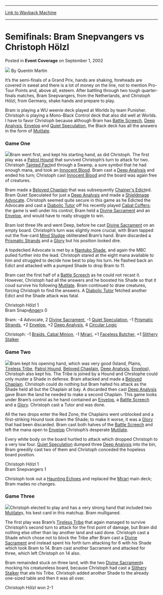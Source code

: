 
---
[Link to Wayback Machine](https://web.archive.org/web/20211018024153/https://magic.wizards.com/en/articles/archive/event-coverage/semifinals-bram-snepvangers-vs-christoph-h%C3%B6lzl-2002-09-01)

[_metadata_:author]:- "Quentin Martin"
[_metadata_:description]:- "It’s the semi-finals of a Grand Prix, hands are shaking, foreheads are covered in sweat and there is a lot of money on the line, not to mention Pro-Tour Points and, above all, esteem. After battling through two tough quarter-finals matches, Bram Snepvangers, from the Netherlands, and Christoph Hölzl, from Germany, shake hands and prepare to play.Bram is playing a WU weenie"
[_metadata_:generator]:- "Drupal 7 (http://drupal.org)"
[_metadata_:node]:- "778276"
[_metadata_:publish_date]:- "2002-09-01"
[_metadata_:source]:- "div-main-content"
[_metadata_:title]:- "Semifinals: Bram Snepvangers vs Christoph Hölzl"
[_metadata_:wayback_capture_timestamp]:- "2021-10-18 02:41:53"
[_metadata_:wayback_raw_url]:- "https://web.archive.org/web/20211018024153id_/https://magic.wizards.com/en/articles/archive/event-coverage/semifinals-bram-snepvangers-vs-christoph-h%C3%B6lzl-2002-09-01"
[_metadata_:wayback_url]:- "https://magic.wizards.com/en/articles/archive/event-coverage/semifinals-bram-snepvangers-vs-christoph-h%C3%B6lzl-2002-09-01"
---


Semifinals: Bram Snepvangers vs Christoph Hölzl
===============================================



 Posted in **Event Coverage**
 on September 1, 2002 






![](https://media.magic.wizards.com/styles/auth_small/public/generic-avatar-150_256.png)
By Quentin Martin











It’s the semi-finals of a Grand Prix, hands are shaking, foreheads are covered in sweat and there is a lot of money on the line, not to mention Pro-Tour Points and, above all, esteem. After battling through two tough quarter-finals matches, Bram Snepvangers, from the Netherlands, and Christoph Hölzl, from Germany, shake hands and prepare to play.

Bram is playing a WU weenie deck played at Worlds by team Punisher. Christoph is playing a Mono-Black Control deck that also did well at Worlds. I have to favor Christoph because although Bram has [Battle Screech](https://gatherer.wizards.com/Pages/Card/Details.aspx?name=Battle+Screech), [Deep Analysis](https://gatherer.wizards.com/Pages/Card/Details.aspx?name=Deep+Analysis), [Envelop](https://gatherer.wizards.com/Pages/Card/Details.aspx?name=Envelop) and [Quiet Speculation](https://gatherer.wizards.com/Pages/Card/Details.aspx?name=Quiet+Speculation), the Black deck has all the answers in the form of [Mutilate](https://gatherer.wizards.com/Pages/Card/Details.aspx?name=Mutilate). 

### Game One

![](https://media.magic.wizards.com/image_legacy_migration/sideboard/images/gplon02/880.jpg)Bram went first, and kept his starting hand, as did Christoph. The first play was a [Patrol Hound](https://gatherer.wizards.com/Pages/Card/Details.aspx?name=Patrol+Hound) that survived Christoph’s turn to attack for two. Christoph [Tainted Pact](https://gatherer.wizards.com/Pages/Card/Details.aspx?name=Tainted+Pact)ed through a Swamp, a sure symbol that he had enough mana, and took an [Innocent Blood](https://gatherer.wizards.com/Pages/Card/Details.aspx?name=Innocent+Blood). Bram cast a [Deep Analysis](https://gatherer.wizards.com/Pages/Card/Details.aspx?name=Deep+Analysis) and ended his turn; Christoph cast [Innocent Blood](https://gatherer.wizards.com/Pages/Card/Details.aspx?name=Innocent+Blood) and the board was again free of creatures.

Bram made a [Beloved Chaplain](https://gatherer.wizards.com/Pages/Card/Details.aspx?name=Beloved+Chaplain) that was subsequently [Chainer's Edict](https://gatherer.wizards.com/Pages/Card/Details.aspx?name=Chainer%27s+Edict)ed. Bram Quiet Speculated for just a [Deep Analysis](https://gatherer.wizards.com/Pages/Card/Details.aspx?name=Deep+Analysis) and made a [Shieldmage Advocate](https://gatherer.wizards.com/Pages/Card/Details.aspx?name=Shieldmage+Advocate). Christoph seemed quite secure in this game as he Edicted the Advocate and cast a [Diabolic Tutor](https://gatherer.wizards.com/Pages/Card/Details.aspx?name=Diabolic+Tutor) off his recently played [Cabal Coffers](https://gatherer.wizards.com/Pages/Card/Details.aspx?name=Cabal+Coffers); the game is well under his control, Bram held a [Divine Sacrament](https://gatherer.wizards.com/Pages/Card/Details.aspx?name=Divine+Sacrament) and an [Envelop](https://gatherer.wizards.com/Pages/Card/Details.aspx?name=Envelop), and would have to really struggle to win.

Bram lost three life and went Deep, before he cast [Divine Sacrament](https://gatherer.wizards.com/Pages/Card/Details.aspx?name=Divine+Sacrament) on an empty board. Christoph’s turn was slightly more crucial, with Bram tapped out the five-card [Mind Sludge](https://gatherer.wizards.com/Pages/Card/Details.aspx?name=Mind+Sludge) obliterated Bram’s hand. Bram discarded a [Prismatic Strands](https://gatherer.wizards.com/Pages/Card/Details.aspx?name=Prismatic+Strands) and a [Glory](https://gatherer.wizards.com/Pages/Card/Details.aspx?name=Glory) but his position looked dire.

A topdecked Advocate is met by a [Nantuko Shade](https://gatherer.wizards.com/Pages/Card/Details.aspx?name=Nantuko+Shade), and again the MBC pulled further into the lead. Christoph stared at the eight mana available to him and struggled to decide how best to play his turn. He flashed back an Edict and attacked with a pumped Shade to drop Bram to 11.

Bram cast the first half of a [Battle Screech](https://gatherer.wizards.com/Pages/Card/Details.aspx?name=Battle+Screech) as he could not recast it. However, Christoph had all the answers and he boosted his Shade so that it coud survive his following [Mutilate](https://gatherer.wizards.com/Pages/Card/Details.aspx?name=Mutilate). Bram continued to draw creatures, forcing Christoph to find the answers. A [Diabolic Tutor](https://gatherer.wizards.com/Pages/Card/Details.aspx?name=Diabolic+Tutor) fetched another Edict and the Shade attack was fatal.

Christoph Hölzl 1  
 Bram Snapv[Anger](https://gatherer.wizards.com/Pages/Card/Details.aspx?name=Anger)s 0

Bram: -4 Advocate, 2 [Divine Sacrament](https://gatherer.wizards.com/Pages/Card/Details.aspx?name=Divine+Sacrament), -1 [Quiet Speculation](https://gatherer.wizards.com/Pages/Card/Details.aspx?name=Quiet+Speculation), -1 [Prismatic Strands](https://gatherer.wizards.com/Pages/Card/Details.aspx?name=Prismatic+Strands), +2 [Envelop](https://gatherer.wizards.com/Pages/Card/Details.aspx?name=Envelop), +2 [Deep Analysis](https://gatherer.wizards.com/Pages/Card/Details.aspx?name=Deep+Analysis), 4 [Circular Logic](https://gatherer.wizards.com/Pages/Card/Details.aspx?name=Circular+Logic)

Christoph: -1 [Braids, Cabal Minion](https://gatherer.wizards.com/Pages/Card/Details.aspx?name=Braids%2C+Cabal+Minion), -1 [Mirari](https://gatherer.wizards.com/Pages/Card/Details.aspx?name=Mirari), +1 [Faceless Butcher](https://gatherer.wizards.com/Pages/Card/Details.aspx?name=Faceless+Butcher), +1 [Slithery Stalker](https://gatherer.wizards.com/Pages/Card/Details.aspx?name=Slithery+Stalker)

### Game Two

![](https://media.magic.wizards.com/image_legacy_migration/sideboard/images/gplon02/879.jpg)Bram kept his opening hand, which was very good (Island, Plains, [Tireless Tribe](https://gatherer.wizards.com/Pages/Card/Details.aspx?name=Tireless+Tribe), [Patrol Hound](https://gatherer.wizards.com/Pages/Card/Details.aspx?name=Patrol+Hound), [Beloved Chaplain](https://gatherer.wizards.com/Pages/Card/Details.aspx?name=Beloved+Chaplain), [Deep Analysis](https://gatherer.wizards.com/Pages/Card/Details.aspx?name=Deep+Analysis), [Envelop](https://gatherer.wizards.com/Pages/Card/Details.aspx?name=Envelop)), Christoph also kept his. The Tribe is joined by a Hound and Chrstophe could only muster a Shade in defense. Bram attacked and made a [Beloved Chaplain](https://gatherer.wizards.com/Pages/Card/Details.aspx?name=Beloved+Chaplain). Christoph could do nothing but Bram halted his attack as the Shade held all but the Chaplain at bay. A discarded then cast [Deep Analysis](https://gatherer.wizards.com/Pages/Card/Details.aspx?name=Deep+Analysis) gave Bram the land he needed to make a second Chaplain. This game looks under Bram’s control as he hand contained an [Envelop](https://gatherer.wizards.com/Pages/Card/Details.aspx?name=Envelop), a [Battle Screech](https://gatherer.wizards.com/Pages/Card/Details.aspx?name=Battle+Screech) and a [Glory](https://gatherer.wizards.com/Pages/Card/Details.aspx?name=Glory). Christoph cast a Tutor and was done.

All the two drops enter the Red Zone, the Chaplains went unblocked and a first-striking Hound took down the Shade; to make it worse, it was a [Glory](https://gatherer.wizards.com/Pages/Card/Details.aspx?name=Glory) that had been discarded. Bram cast both halves of the [Battle Screech](https://gatherer.wizards.com/Pages/Card/Details.aspx?name=Battle+Screech) and left the mana open to [Envelop](https://gatherer.wizards.com/Pages/Card/Details.aspx?name=Envelop) Christoph’s desperate [Mutilate](https://gatherer.wizards.com/Pages/Card/Details.aspx?name=Mutilate).

Every white body on the board hurtled to attack which dropped Christoph to a very low four. [Quiet Speculation](https://gatherer.wizards.com/Pages/Card/Details.aspx?name=Quiet+Speculation) dumped three [Deep Analysis](https://gatherer.wizards.com/Pages/Card/Details.aspx?name=Deep+Analysis) into the bin, Bram greedily cast two of them and Christoph conceded the hopeless board position.

Christoph Hölzl 1  
 Bram Snepvangers 1

Christoph took out a [Haunting Echoes](https://gatherer.wizards.com/Pages/Card/Details.aspx?name=Haunting+Echoes) and replaced the [Mirari](https://gatherer.wizards.com/Pages/Card/Details.aspx?name=Mirari) main deck; Bram mades no changes.

### Game Three

![](https://media.magic.wizards.com/image_legacy_migration/sideboard/images/gplon02/878.jpg)Christoph elected to play and has a very strong hand that included two [Mutilate](https://gatherer.wizards.com/Pages/Card/Details.aspx?name=Mutilate)s, his best card in this matchup. Bram mulliganed. 

The first play was Bram’s [Tireless Tribe](https://gatherer.wizards.com/Pages/Card/Details.aspx?name=Tireless+Tribe) that again managed to survive Christoph’s second turn to attack for the first point of damage, but Bram did nothing else other than lay another land and said done. Christoph cast a Shade which chose not to block the Tribe after Bram cast a [Divine Sacrament](https://gatherer.wizards.com/Pages/Card/Details.aspx?name=Divine+Sacrament) and instead spent his forth turn attacking for 6 with his Shade which took Bram to 14. Bram cast another Sacrament and attacked for three, which left Christoph on 14 also.

Bram remainded stuck on three land, with the two [Divine Sacrament](https://gatherer.wizards.com/Pages/Card/Details.aspx?name=Divine+Sacrament)s mocking his creatureless board, because Christoph had cast a [Slithery Stalker](https://gatherer.wizards.com/Pages/Card/Details.aspx?name=Slithery+Stalker) that ate his Tribe. Christoph added another Shade to the already one-sized table and then it was all over.

Christoph Hölzl won 2-1







